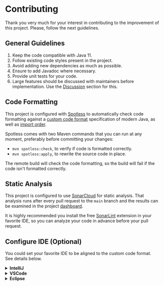 # Contributing
Thank you very much for your interest in contributing to the improvement of this project. Please, follow the next guidelines.

## General Guidelines
1. Keep the code compatible with Java 11.
1. Follow existing code styles present in the project.
1. Avoid adding new dependencies as much as possible.
1. Ensure to add Javadoc where necessary.
1. Provide unit tests for your code.
1. Large features should be discussed with maintainers before implementation. Use the [Discussion](https://github.com/sashirestela/simple-openai/discussions) section for this.

## Code Formatting
This project is configured with [Spotless](https://github.com/diffplug/spotless/tree/main/plugin-maven) to automatically check code formatting against a [custom code format](codestyle/spotless_java_eclipseformat.xml) specification of modern Java, as well as [import order](codestyle/spotless_java.importorder).

Spotless comes with two Maven commands that you can run at any moment, preferably before committing your changes:

- `mvn spotless:check`, to verify if code is formatted correctly.
- `mvn spotless:apply`, to rewrite the source code in place.

The remote build will check the code formatting, so the build will fail if the code isn't formatted correctly.

## Static Analysis
This project is configured to use [SonarCloud](https://sonarcloud.io) for static analysis. That analysis runs after every pull request to the `main` branch and the results can be examined in the project [dashboard](https://sonarcloud.io/project/overview?id=sashirestela_simple-openai).

It is highly recommended you install the free [SonarLint](https://sonarlint.io) extension in your favorite IDE, so you can analyze your code in advance before your pull request.

## Configure IDE (Optional)
You could set your favorite IDE to be aligned to the custom code format. See details below.

<details>

<summary><b>IntelliJ</b></summary>

1. Import the custom code format:

    - Settings > Editor > Code Style > Java > Scheme > ⚙ > Import Scheme > Eclipse XML Profile

2. Select the file on _codestyle/spotless_java_eclipseformat.xml_

3. In the _Imports_ tab for the previous scheme, change the values:
    - In _General_ section, mark the option _Use single class import_
    - In the field _Class count to use import with '*'_ put the value 99
    - In the field _Names count to use static import with '*'_ put the value 99

4. At the bottom part in the _Imports_ section, change the import statement order as:
    - **import** all other imports
    - **import** javax.*
    - **import** java.*
    - **import static** all other imports

</details>

<details>

<summary><b>VSCode</b></summary>

1. Install the extension _Language Support for Java by Red Hat_

2. Set the custom code format:
    
    - Settings > Workspace > Extensions > Language Support for Java(TM) by Red Hat > Formatting
    - Choose the box _Java/Format/Settings:Url_ and put the value _codestyle/spotless_java_eclipseformat.xml_

3. Set the import order:

    - Settings > Workspace > Extensions > Language Support for Java(TM) by Red Hat > Code Completion
    - Choose the box _Java/Completion:ImportOrder_ and click the link _Edit in settings.json_
    - In the editor, make sure to add the following entries:

      ```json
      "java.completion.importOrder": [
          "",
          "javax",
          "java",
          "*"
      ]
      ```

</details>

<details>

<summary><b>Eclipse</b></summary>

1. Import the custom code format:

    - Preferences > Java > Code Style > Formatter > Import...

2. Select the file on _codestyle/spotless_java_eclipseformat.xml_

3. Import the custom import statement order:

    - Preferences > Java > Code Style > Organize Imports > Import...

4. Select the file on _codestyle/spotless_java.importorder_

5. In the _Organize Imports_ section, make sure the values are set as:

    - Sorting order:
      - \* - all unmatched type imports
      - javax
      - java
      - \* - all unmatched static imports
    - Number of imports needed for .*: 99
    - Number of static imports needed for .*: 99

</details>